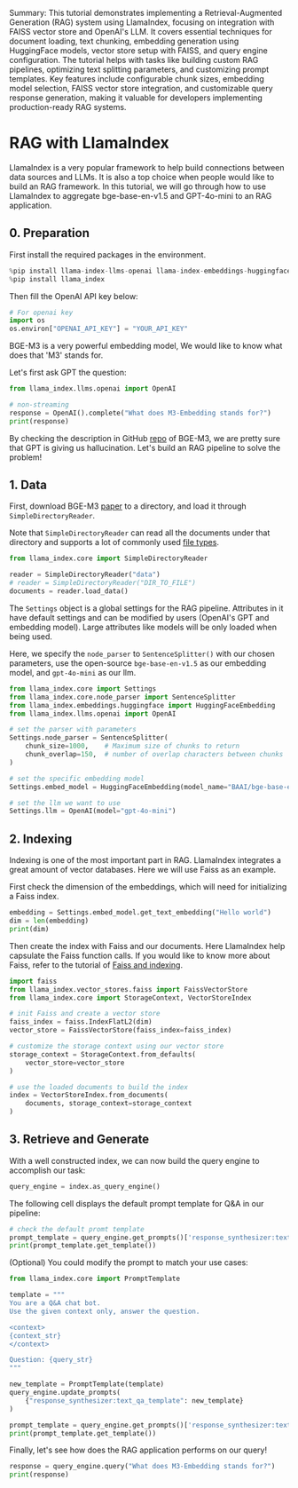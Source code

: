 Summary: This tutorial demonstrates implementing a Retrieval-Augmented Generation (RAG) system using LlamaIndex, focusing on integration with FAISS vector store and OpenAI's LLM. It covers essential techniques for document loading, text chunking, embedding generation using HuggingFace models, vector store setup with FAISS, and query engine configuration. The tutorial helps with tasks like building custom RAG pipelines, optimizing text splitting parameters, and customizing prompt templates. Key features include configurable chunk sizes, embedding model selection, FAISS vector store integration, and customizable query response generation, making it valuable for developers implementing production-ready RAG systems.

# RAG with LlamaIndex

LlamaIndex is a very popular framework to help build connections between data sources and LLMs. It is also a top choice when people would like to build an RAG framework. In this tutorial, we will go through how to use LlamaIndex to aggregate bge-base-en-v1.5 and GPT-4o-mini to an RAG application.

## 0. Preparation

First install the required packages in the environment.


```python
%pip install llama-index-llms-openai llama-index-embeddings-huggingface llama-index-vector-stores-faiss
%pip install llama_index 
```

Then fill the OpenAI API key below:


```python
# For openai key
import os
os.environ["OPENAI_API_KEY"] = "YOUR_API_KEY"
```

BGE-M3 is a very powerful embedding model, We would like to know what does that 'M3' stands for.

Let's first ask GPT the question:


```python
from llama_index.llms.openai import OpenAI

# non-streaming
response = OpenAI().complete("What does M3-Embedding stands for?")
print(response)
```

By checking the description in GitHub [repo](https://github.com/FlagOpen/FlagEmbedding/tree/master/FlagEmbedding/BGE_M3) of BGE-M3, we are pretty sure that GPT is giving us hallucination. Let's build an RAG pipeline to solve the problem!

## 1. Data

First, download BGE-M3 [paper](https://arxiv.org/pdf/2402.03216) to a directory, and load it through `SimpleDirectoryReader`. 

Note that `SimpleDirectoryReader` can read all the documents under that directory and supports a lot of commonly used [file types](https://docs.llamaindex.ai/en/stable/module_guides/loading/simpledirectoryreader/#supported-file-types).


```python
from llama_index.core import SimpleDirectoryReader

reader = SimpleDirectoryReader("data")
# reader = SimpleDirectoryReader("DIR_TO_FILE")
documents = reader.load_data()
```

The `Settings` object is a global settings for the RAG pipeline. Attributes in it have default settings and can be modified by users (OpenAI's GPT and embedding model). Large attributes like models will be only loaded when being used.

Here, we specify the `node_parser` to `SentenceSplitter()` with our chosen parameters, use the open-source `bge-base-en-v1.5` as our embedding model, and `gpt-4o-mini` as our llm.


```python
from llama_index.core import Settings
from llama_index.core.node_parser import SentenceSplitter
from llama_index.embeddings.huggingface import HuggingFaceEmbedding
from llama_index.llms.openai import OpenAI

# set the parser with parameters
Settings.node_parser = SentenceSplitter(
    chunk_size=1000,    # Maximum size of chunks to return
    chunk_overlap=150,  # number of overlap characters between chunks
)

# set the specific embedding model
Settings.embed_model = HuggingFaceEmbedding(model_name="BAAI/bge-base-en-v1.5")

# set the llm we want to use
Settings.llm = OpenAI(model="gpt-4o-mini")
```

## 2. Indexing

Indexing is one of the most important part in RAG. LlamaIndex integrates a great amount of vector databases. Here we will use Faiss as an example.

First check the dimension of the embeddings, which will need for initializing a Faiss index.


```python
embedding = Settings.embed_model.get_text_embedding("Hello world")
dim = len(embedding)
print(dim)
```

Then create the index with Faiss and our documents. Here LlamaIndex help capsulate the Faiss function calls. If you would like to know more about Faiss, refer to the tutorial of [Faiss and indexing](https://github.com/FlagOpen/FlagEmbedding/tree/master/Tutorials/3_Indexing).


```python
import faiss
from llama_index.vector_stores.faiss import FaissVectorStore
from llama_index.core import StorageContext, VectorStoreIndex

# init Faiss and create a vector store
faiss_index = faiss.IndexFlatL2(dim)
vector_store = FaissVectorStore(faiss_index=faiss_index)

# customize the storage context using our vector store
storage_context = StorageContext.from_defaults(
    vector_store=vector_store
)

# use the loaded documents to build the index
index = VectorStoreIndex.from_documents(
    documents, storage_context=storage_context
)
```

## 3. Retrieve and Generate

With a well constructed index, we can now build the query engine to accomplish our task:


```python
query_engine = index.as_query_engine()
```

The following cell displays the default prompt template for Q&A in our pipeline:


```python
# check the default promt template
prompt_template = query_engine.get_prompts()['response_synthesizer:text_qa_template']
print(prompt_template.get_template())
```

(Optional) You could modify the prompt to match your use cases:


```python
from llama_index.core import PromptTemplate

template = """
You are a Q&A chat bot.
Use the given context only, answer the question.

<context>
{context_str}
</context>

Question: {query_str}
"""

new_template = PromptTemplate(template)
query_engine.update_prompts(
    {"response_synthesizer:text_qa_template": new_template}
)

prompt_template = query_engine.get_prompts()['response_synthesizer:text_qa_template']
print(prompt_template.get_template())
```

Finally, let's see how does the RAG application performs on our query!


```python
response = query_engine.query("What does M3-Embedding stands for?")
print(response)
```

